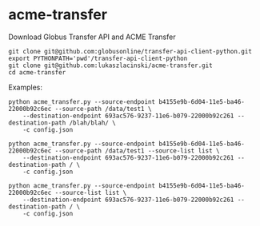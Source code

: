# acme-transfer

Download Globus Transfer API and ACME Transfer

    git clone git@github.com:globusonline/transfer-api-client-python.git
    export PYTHONPATH='pwd'/transfer-api-client-python
    git clone git@github.com:lukaszlacinski/acme-transfer.git
    cd acme-transfer

Examples:

    python acme_transfer.py --source-endpoint b4155e9b-6d04-11e5-ba46-22000b92c6ec --source-path /data/test1 \
        --destination-endpoint 693ac576-9237-11e6-b079-22000b92c261 --destination-path /blah/blah/ \
        -c config.json

    python acme_transfer.py --source-endpoint b4155e9b-6d04-11e5-ba46-22000b92c6ec --source-path /data/test1 --source-list list \
        --destination-endpoint 693ac576-9237-11e6-b079-22000b92c261 --destination-path / \
        -c config.json

    python acme_transfer.py --source-endpoint b4155e9b-6d04-11e5-ba46-22000b92c6ec --source-list list \
        --destination-endpoint 693ac576-9237-11e6-b079-22000b92c261 --destination-path / \
        -c config.json

